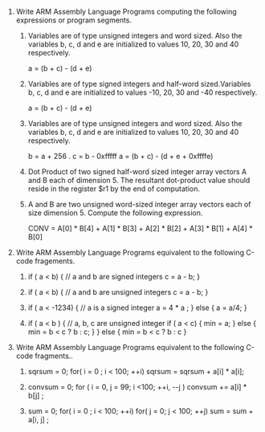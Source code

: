 1. Write ARM Assembly Language Programs computing the following expressions or program segments.  
   1. Variables are of type unsigned integers and word sized. Also the variables b, c, d and e are initialized to values 10, 20, 30 and 40 respectively.

        a = (b + c) - (d + e)

   2. Variables are of type signed integers and half-word sized.Variables b, c, d and e are initialized to values -10, 20, 30 and -40 respectively.

        a = (b + c) - (d + e)

   3. Variables are of type unsigned integers and word sized. Also the variables b, c, d and e are initialized to values 10, 20, 30 and 40 respectively.

        b = a + 256 .
        c = b - 0xfffff
        a = (b + c) - (d + e + 0xffffe)

   4. Dot Product of two signed half-word sized integer array vectors A and B each of dimension 5. The resultant dot-product value should reside in the    register $r1 by the end of computation.  
   5. A and B are two unsigned word-sized integer array vectors each of size dimension 5. Compute the following expression.

        CONV = A[0] * B[4] + A[1] * B[3] + A[2] * B[2] + A[3] * B[1] + A[4] * B[0]


2. Write ARM Assembly Language Programs equivalent to the following C-code fragements.

   1. if ( a < b) {         // a and b are signed integers
       c = a - b;
    }

   2. if ( a < b) {         // a and b are unsigned integers
       c = a - b;
    }

   3. if ( a < -1234) {         // a is a signed integer
       a = 4 * a ;
    }
    else {
       a = a/4;
    }

   4. if ( a < b ) {         // a, b, c are unsigned integer
       if ( a < c) {
          min = a;
       }
       else {
    min = b < c ? b : c;
    }
    }
    else {
       min = b < c ? b : c
    }


3. Write ARM Assembly Language Programs equivalent to the following C-code fragments..

   1. sqrsum = 0;
     for( i = 0 ; i < 100; ++i)
        sqrsum = sqrsum + a[i] * a[i];

   2. convsum = 0;
     for ( i = 0, j = 99; i <100; ++i, --j )
         convsum += a[i] * b[j] ;

   3. sum = 0;
     for( i = 0 ; i < 100; ++i)
       for( j = 0; j < 100; ++j)
          sum = sum + a[i, j] ;

